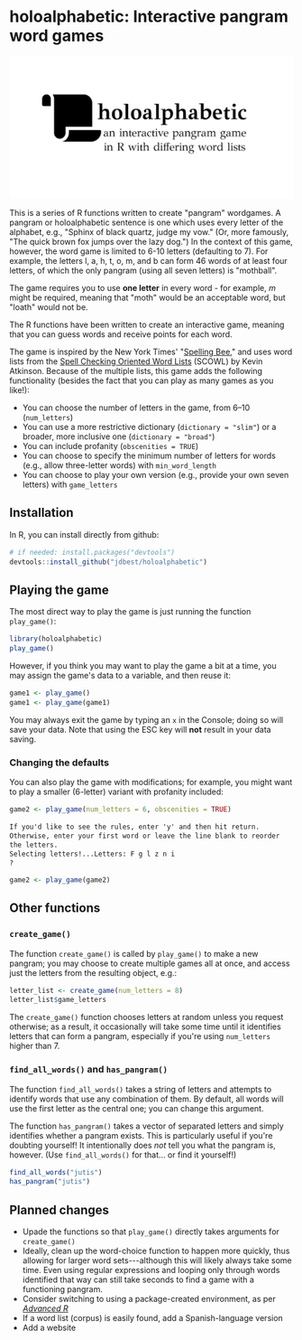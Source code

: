 # holoalphabetic: Interactive pangram word games

![](man/figures/logo.png)

This is a series of R functions written to create "pangram" wordgames. A pangram or holoalphabetic sentence is one which uses every letter of the alphabet, e.g., "Sphinx of black quartz, judge my vow." (Or, more famously, "The quick brown fox jumps over the lazy dog.") In the context of this game, however, the word game is limited to 6-10 letters (defaulting to 7). For example, the letters l, a, h, t, o, m, and b can form 46 words of at least four letters, of which the only pangram (using all seven letters) is "mothball".

The game requires you to use **one letter** in every word - for example, *m* might be required, meaning that "moth" would be an acceptable word, but "loath" would not be.

The R functions have been written to create an interactive game, meaning that you can guess words and receive points for each word.

The game is inspired by the New York Times' "[Spelling Bee](https://www.nytimes.com/puzzles/spelling-bee)," and uses word lists from the [Spell Checking Oriented Word Lists](http://wordlist.aspell.net/scowl-readme) (SCOWL) by Kevin Atkinson. Because of the multiple lists, this game adds the following functionality (besides the fact that you can play as many games as you like!):

* You can choose the number of letters in the game, from 6&ndash;10 (`num_letters`)
* You can use a more restrictive dictionary (`dictionary = "slim"`) or a broader, more inclusive one (`dictionary = "broad"`)
* You can include profanity (`obscenities = TRUE`)
* You can choose to specify the minimum number of letters for words (e.g., allow three-letter words) with `min_word_length`
* You can choose to play your own version (e.g., provide your own seven letters) with `game_letters`

## Installation

In R, you can install directly from github:

``` r
# if needed: install.packages("devtools")
devtools::install_github("jdbest/holoalphabetic")
```

## Playing the game

The most direct way to play the game is just running the function `play_game()`:

``` r
library(holoalphabetic)
play_game()
```

However, if you think you may want to play the game a bit at a time, you may assign the game's data to a variable, and then reuse it:

``` r
game1 <- play_game()
game1 <- play_game(game1)
```

You may always exit the game by typing an `x` in the Console; doing so will save your data. Note that using the ESC key will **not** result in your data saving. 

### Changing the defaults

You can also play the game with modifications; for example, you might want to play a smaller (6-letter) variant with profanity included:

``` r
game2 <- play_game(num_letters = 6, obscenities = TRUE)
```

    If you'd like to see the rules, enter 'y' and then hit return.
    Otherwise, enter your first word or leave the line blank to reorder the letters.
    Selecting letters!...Letters: F g l z n i 
    ? 

``` r
game2 <- play_game(game2)
```

## Other functions

### `create_game()`

The function `create_game()` is called by `play_game()` to make a new pangram; you may choose to create multiple games all at once, and access just the letters from the resulting object, e.g.:

``` r
letter_list <- create_game(num_letters = 8)
letter_list$game_letters
```

The `create_game()` function chooses letters at random unless you request otherwise; as a result, it occasionally will take some time until it identifies letters that can form a pangram, especially if you're using `num_letters` higher than 7.

### `find_all_words()` and `has_pangram()`

The function `find_all_words()` takes a string of letters and attempts to identify words that use any combination of them. By default, all words will use the first letter as the central one; you can change this argument. 

The function `has_pangram()` takes a vector of separated letters and simply identifies whether a pangram exists. This is particularly useful if you're doubting yourself! It intentionally does *not* tell you what the pangram is, however. (Use `find_all_words()` for that... or find it yourself!)

``` r
find_all_words("jutis")
has_pangram("jutis")
```

## Planned changes

* Upade the functions so that `play_game()` directly takes arguments for `create_game()`
* Ideally, clean up the word-choice function to happen more quickly, thus allowing for larger word sets---although this will likely always take some time. Even using regular expressions and looping only through words identified that way can still take seconds to find a game with a functioning pangram.
* Consider switching to using a package-created environment, as per *[Advanced R](https://adv-r.hadley.nz/environments.html#explicit-envs)*
* If a word list (corpus) is easily found, add a Spanish-language version
* Add a website
